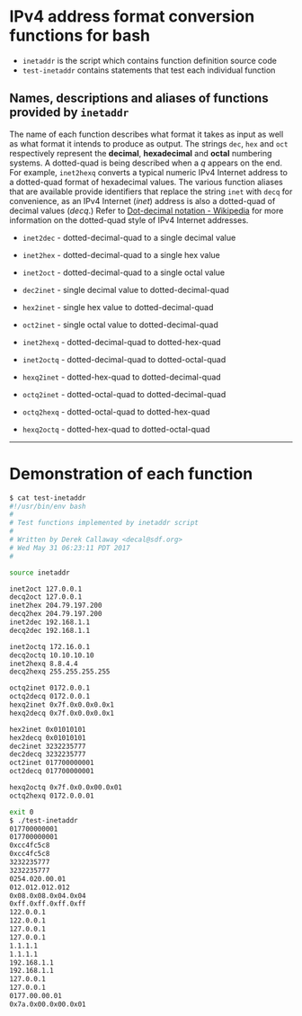 # IPv4 address format conversion functions for bash

* `inetaddr` is the script which contains function definition source code
* `test-inetaddr` contains statements that test each individual function

## Names, descriptions and aliases of functions provided by `inetaddr`

The name of each function describes what format it takes as input as well as
what format it intends to produce as output. The strings `dec`, `hex` and `oct`
respectively represent the **decimal**, **hexadecimal** and **octal** numbering 
systems. A dotted-quad is being described when a _q_ appears on the end. For
example, `inet2hexq` converts a typical numeric IPv4 Internet address to a 
dotted-quad format of hexadecimal values. The various function aliases that
are available provide identifiers that replace the string `inet` with `decq` for
convenience, as an IPv4 Internet (_inet_) address is also a dotted-quad of 
decimal values (_decq_.) Refer to 
[Dot-decimal notation - Wikipedia](https://en.wikipedia.org/wiki/Dot-decimal_notation)
for more information on the dotted-quad style of IPv4 Internet addresses. 

* `inet2dec` - dotted-decimal-quad to a single decimal value
* `inet2hex` - dotted-decimal-quad to a single hex value
* `inet2oct` - dotted-decimal-quad to a single octal value

* `dec2inet` - single decimal value to dotted-decimal-quad
* `hex2inet` - single hex value to dotted-decimal-quad
* `oct2inet` - single octal value to dotted-decimal-quad

* `inet2hexq` - dotted-decimal-quad to dotted-hex-quad
* `inet2octq` - dotted-decimal-quad to dotted-octal-quad

* `hexq2inet` - dotted-hex-quad to dotted-decimal-quad
* `octq2inet` - dotted-octal-quad to dotted-decimal-quad

* `octq2hexq` - dotted-octal-quad to dotted-hex-quad
* `hexq2octq` - dotted-hex-quad to dotted-octal-quad

* * * 

# Demonstration of each function

``` bash
$ cat test-inetaddr
#!/usr/bin/env bash
#
# Test functions implemented by inetaddr script
#
# Written by Derek Callaway <decal@sdf.org>
# Wed May 31 06:23:11 PDT 2017
#

source inetaddr

inet2oct 127.0.0.1
decq2oct 127.0.0.1
inet2hex 204.79.197.200
decq2hex 204.79.197.200
inet2dec 192.168.1.1
decq2dec 192.168.1.1

inet2octq 172.16.0.1
decq2octq 10.10.10.10
inet2hexq 8.8.4.4
decq2hexq 255.255.255.255

octq2inet 0172.0.0.1
octq2decq 0172.0.0.1
hexq2inet 0x7f.0x0.0x0.0x1
hexq2decq 0x7f.0x0.0x0.0x1

hex2inet 0x01010101
hex2decq 0x01010101
dec2inet 3232235777
dec2decq 3232235777
oct2inet 017700000001
oct2decq 017700000001

hexq2octq 0x7f.0x0.0x00.0x01
octq2hexq 0172.0.0.01

exit 0
$ ./test-inetaddr
017700000001
017700000001
0xcc4fc5c8
0xcc4fc5c8
3232235777
3232235777
0254.020.00.01
012.012.012.012
0x08.0x08.0x04.0x04
0xff.0xff.0xff.0xff
122.0.0.1
122.0.0.1
127.0.0.1
127.0.0.1
1.1.1.1
1.1.1.1
192.168.1.1
192.168.1.1
127.0.0.1
127.0.0.1
0177.00.00.01
0x7a.0x00.0x00.0x01
```
